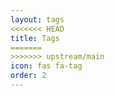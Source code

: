 ```yaml
---
layout: tags
<<<<<<< HEAD
title: Tags
=======
>>>>>>> upstream/main
icon: fas fa-tag
order: 2
---
```

